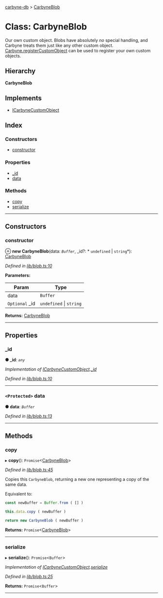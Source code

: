 [carbyne-db](../README.md) > [CarbyneBlob](../classes/carbyneblob.md)

# Class: CarbyneBlob

Our own custom object. Blobs have absolutely _no_ special handling, and Carbyne treats them just like any other custom object. [Carbyne.registerCustomObject](carbyne.md#registercustomobject) can be used to register your own custom objects.

## Hierarchy

**CarbyneBlob**

## Implements

* [ICarbyneCustomObject](../interfaces/icarbynecustomobject.md)

## Index

### Constructors

* [constructor](carbyneblob.md#constructor)

### Properties

* [_id](carbyneblob.md#_id)
* [data](carbyneblob.md#data)

### Methods

* [copy](carbyneblob.md#copy)
* [serialize](carbyneblob.md#serialize)

---

## Constructors

<a id="constructor"></a>

###  constructor

⊕ **new CarbyneBlob**(data: *`Buffer`*, _id?: * `undefined` &#124; `string`*): [CarbyneBlob](carbyneblob.md)

*Defined in [lib/blob.ts:10](https://github.com/allotropelabs/carbyne/blob/1b38d61/lib/blob.ts#L10)*

**Parameters:**

| Param | Type |
| ------ | ------ |
| data | `Buffer` |
| `Optional` _id |  `undefined` &#124; `string`|

**Returns:** [CarbyneBlob](carbyneblob.md)

___

## Properties

<a id="_id"></a>

###  _id

**● _id**: *`any`*

*Implementation of [ICarbyneCustomObject](../interfaces/icarbynecustomobject.md).[_id](../interfaces/icarbynecustomobject.md#_id)*

*Defined in [lib/blob.ts:10](https://github.com/allotropelabs/carbyne/blob/1b38d61/lib/blob.ts#L10)*

___
<a id="data"></a>

### `<Protected>` data

**● data**: *`Buffer`*

*Defined in [lib/blob.ts:13](https://github.com/allotropelabs/carbyne/blob/1b38d61/lib/blob.ts#L13)*

___

## Methods

<a id="copy"></a>

###  copy

▸ **copy**(): `Promise`<[CarbyneBlob](carbyneblob.md)>

*Defined in [lib/blob.ts:45](https://github.com/allotropelabs/carbyne/blob/1b38d61/lib/blob.ts#L45)*

Copies this `CarbyneBlob`, returning a new one representing a copy of the same data.

Equivalent to:

```typescript
const newBuffer = Buffer.from ( [] )

this.data.copy ( newBuffer )

return new CarbyneBlob ( newBuffer )
```

**Returns:** `Promise`<[CarbyneBlob](carbyneblob.md)>

___
<a id="serialize"></a>

###  serialize

▸ **serialize**(): `Promise`<`Buffer`>

*Implementation of [ICarbyneCustomObject](../interfaces/icarbynecustomobject.md).[serialize](../interfaces/icarbynecustomobject.md#serialize)*

*Defined in [lib/blob.ts:25](https://github.com/allotropelabs/carbyne/blob/1b38d61/lib/blob.ts#L25)*

**Returns:** `Promise`<`Buffer`>

___


